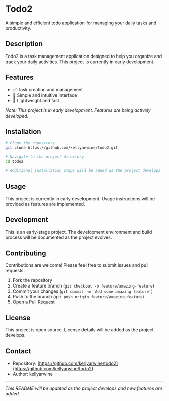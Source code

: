 # Todo2

A simple and efficient todo application for managing your daily tasks and productivity.

## Description

Todo2 is a task management application designed to help you organize and track your daily activities. This project is currently in early development.

## Features

- ✅ Task creation and management
- 📝 Simple and intuitive interface
- 🚀 Lightweight and fast

*Note: This project is in early development. Features are being actively developed.*

## Installation

```bash
# Clone the repository
git clone https://github.com/kellyarwine/todo2.git

# Navigate to the project directory
cd todo2

# Additional installation steps will be added as the project develops
```

## Usage

This project is currently in early development. Usage instructions will be provided as features are implemented.

## Development

This is an early-stage project. The development environment and build process will be documented as the project evolves.

## Contributing

Contributions are welcome! Please feel free to submit issues and pull requests.

1. Fork the repository
2. Create a feature branch (`git checkout -b feature/amazing-feature`)
3. Commit your changes (`git commit -m 'Add some amazing feature'`)
4. Push to the branch (`git push origin feature/amazing-feature`)
5. Open a Pull Request

## License

This project is open source. License details will be added as the project develops.

## Contact

- Repository: [https://github.com/kellyarwine/todo2](https://github.com/kellyarwine/todo2)
- Author: kellyarwine

---

*This README will be updated as the project develops and new features are added.*